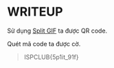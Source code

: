 # WRITEUP

Sử dụng [Split GIF](https://ezgif.com/split) ta được QR code.

Quét mã code ta được cờ.

> ISPCLUB{5p1it_91f}

